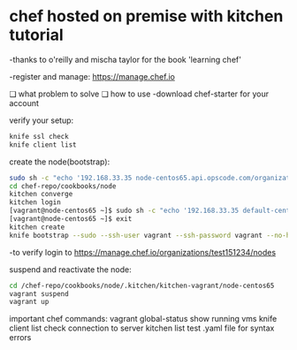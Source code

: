 chef hosted on premise with kitchen tutorial
===============

-thanks to o'reilly and mischa taylor for the book 'learning chef'

-register and manage: https://manage.chef.io

❑ what problem to solve
❑ how to use
-download chef-starter for your account

verify your setup:
```bash
knife ssl check 
knife client list
```

create the node(bootstrap):
```bash
sudo sh -c "echo '192.168.33.35 node-centos65.api.opscode.com/organizations/test151234' >> /etc/hosts"
cd chef-repo/cookbooks/node
kitchen converge
kitchen login
[vagrant@node-centos65 ~]$ sudo sh -c "echo '192.168.33.35 default-centos65.api.opscode.com/organizations/test151234' >> /etc/hosts"
[vagrant@node-centos65 ~]$ exit
kitchen create
knife bootstrap --sudo --ssh-user vagrant --ssh-password vagrant --no-host-key-verify node-centos65.api.opscode.com/organizations/test151234
```
-to verify login to https://manage.chef.io/organizations/test151234/nodes

suspend and reactivate the node:
```bash
cd /chef-repo/cookbooks/node/.kitchen/kitchen-vagrant/node-centos65 
vagrant suspend
vagrant up
```

important chef commands:
vagrant global-status 
	show running vms
knife client list
	check connection to server
kitchen list
	test .yaml file for syntax errors







